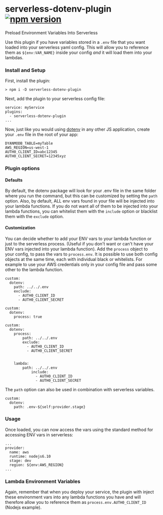 # serverless-dotenv-plugin [![npm version](https://img.shields.io/npm/v/serverless-dotenv-plugin.svg?style=flat)](https://www.npmjs.com/package/serverless-dotenv-plugin)

Preload Environment Variables Into Serverless

Use this plugin if you have variables stored in a `.env` file that you want loaded into your serverless yaml config. This will allow you to reference them as `${env:VAR_NAME}` inside your config *and* it will load them into your lambdas.

### Install and Setup

First, install the plugin:
```
> npm i -D serverless-dotenv-plugin
```

Next, add the plugin to your serverless config file:
```
service: myService
plugins:
  - serverless-dotenv-plugin
...
```

Now, just like you would using [dotenv](https://www.npmjs.com/package/dotenv) in any other JS application, create your `.env` file in the root of your app:

```
DYANMODB_TABLE=myTable
AWS_REGION=us-west-1
AUTH0_CLIENT_ID=abc12345
AUTH0_CLIENT_SECRET=12345xyz
```

### Plugin options

#### Defaults
By default, the dotenv package will look for your .env file in the same folder where you run the command, but this can be customized by setting the `path` option. Also, by default, ALL env vars found in your file will be injected into your lambda functions. If you do not want all of them to be injected into your lambda functions, you can whitelist them with the `include` option or blacklist them with the `exclude` option.

#### Customization
You can decide whether to add your ENV vars to your lambda function or just to the serverless process. (Useful if you don't want or can't have your ENV vars injected into your lambda function).
Add the `process` object to your config, to pass the vars to `process.env`. It is possible to use both config objects at the same time, each with individual black or whitelists. For example to use your AWS credentials only in your config file and pass some other to the lambda function.

```
custom:
  dotenv:
    path: ../../.env
    exclude:
      - AUTH0_CLIENT_ID
      - AUTH0_CLIENT_SECRET
```

```
custom:
  dotenv:
    process: true
```

```
custom:
  dotenv:
    process:
        path: ../../.env
        exclude:
          - AUTH0_CLIENT_ID
          - AUTH0_CLIENT_SECRET
          
```

```
    lambda:
        path: ../../.env
            include:
              - AUTH0_CLIENT_ID
              - AUTH0_CLIENT_SECRET
```

The `path` option can also be used in combination with serverless variables.

```
custom:
  dotenv:
    path: .env-${self:provider.stage}
```

### Usage

Once loaded, you can now access the vars using the standard method for accessing ENV vars in serverless:
```
...
provider:
  name: aws
  runtime: nodejs6.10
  stage: dev
  region: ${env:AWS_REGION}
...
```

### Lambda Environment Variables

Again, remember that when you deploy your service, the plugin with inject these environment vars into any lambda functions you have and will therefore allow you to reference them as `process.env.AUTH0_CLIENT_ID` (Nodejs example).